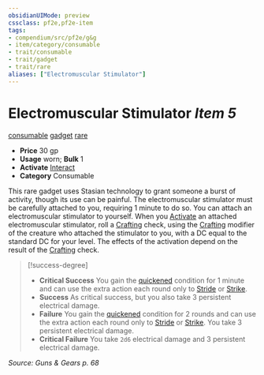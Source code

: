 ```yaml
---
obsidianUIMode: preview
cssclass: pf2e,pf2e-item
tags:
- compendium/src/pf2e/g&g
- item/category/consumable
- trait/consumable
- trait/gadget
- trait/rare
aliases: ["Electromuscular Stimulator"]
---
```

# Electromuscular Stimulator *Item 5*  
[consumable](../../../Rules/traits/consumable.md)  [gadget](../../../Rules/traits/gadget-g-g.md)  [rare](../../../Rules/traits/rare.md)  

- **Price** 30 gp
- **Usage** worn; **Bulk** 1
- **Activate** [Interact](../../../Rules/actions/interact.md)
- **Category** Consumable

This rare gadget uses Stasian technology to grant someone a burst of activity, though its use can be painful. The electromuscular stimulator must be carefully attached to you, requiring 1 minute to do so. You can attach an electromuscular stimulator to yourself. When you [Activate](../../../Rules/actions/activate-an-item.md) an attached electromuscular stimulator, roll a [Crafting](../../skills.md#Crafting) check, using the [Crafting](../../skills.md#Crafting) modifier of the creature who attached the stimulator to you, with a DC equal to the standard DC for your level. The effects of the activation depend on the result of the [Crafting](../../skills.md#Crafting) check.

> [!success-degree] 
> - **Critical Success** You gain the [quickened](../../../Rules/conditions.md#Quickened) condition for 1 minute and can use the extra action each round only to [Stride](../../../Rules/actions/stride.md) or [Strike](../../../Rules/actions/strike.md).
> - **Success** As critical success, but you also take 3 persistent electrical damage.
> - **Failure** You gain the [quickened](../../../Rules/conditions.md#Quickened) condition for 2 rounds and can use the extra action each round only to [Stride](../../../Rules/actions/stride.md) or [Strike](../../../Rules/actions/strike.md). You take 3 persistent electrical damage.
> - **Critical Failure** You take `2d6` electrical damage and 3 persistent electrical damage.

*Source: Guns & Gears p. 68*
